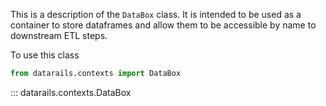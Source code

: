 This is a description of the `DataBox` class. It is intended to be used as a container to store dataframes and allow them to be 
accessible by name to downstream ETL steps.

To use this class
```python
from datarails.contexts import DataBox
```

::: datarails.contexts.DataBox
